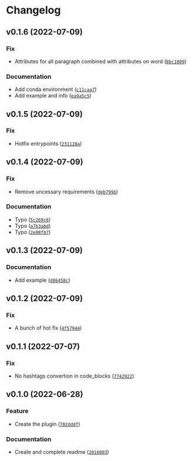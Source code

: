 # Changelog

<!--next-version-placeholder-->

## v0.1.6 (2022-07-09)
### Fix
* Attributes for all paragraph combined with attributes on word ([`8bc1809`](https://github.com/Mara-Li/mkdocs-custom-tags-attributes/commit/8bc1809ae8b84f3f82067e7a59b9e656ca7bb95f))

### Documentation
* Add conda environment ([`c11caa7`](https://github.com/Mara-Li/mkdocs-custom-tags-attributes/commit/c11caa7c4070e6b0e9d375c07aa7f09ba99d08fc))
* Add example and info ([`ea9a5c5`](https://github.com/Mara-Li/mkdocs-custom-tags-attributes/commit/ea9a5c5a7c934dfd6ca38efa768b7bf35f26b97c))

## v0.1.5 (2022-07-09)
### Fix
* Hotfix entrypoints ([`231128a`](https://github.com/Mara-Li/mkdocs-custom-tags-attributes/commit/231128af78afdc14c085ade7334264d8b8bad18f))

## v0.1.4 (2022-07-09)
### Fix
* Remove uncessary requirements ([`deb799b`](https://github.com/Mara-Li/mkdocs-custom-tags-attributes/commit/deb799b0730481b8bd43fb5fe5f1a7b985f48e08))

### Documentation
* Typo ([`5c269c6`](https://github.com/Mara-Li/mkdocs-custom-tags-attributes/commit/5c269c69edcffc06c11d1a63ef865b5383e95e52))
* Typo ([`a7b3abd`](https://github.com/Mara-Li/mkdocs-custom-tags-attributes/commit/a7b3abdac045895dc845eca470410963b5aae17e))
* Typo ([`2e08fb7`](https://github.com/Mara-Li/mkdocs-custom-tags-attributes/commit/2e08fb702b187e4256fa93004290bd1851258160))

## v0.1.3 (2022-07-09)
### Documentation
* Add example ([`d86458c`](https://github.com/Mara-Li/mkdocs-custom-tags-attributes/commit/d86458c3bac2824d13d2f6bc9541221448b97d88))

## v0.1.2 (2022-07-09)
### Fix
* A bunch of hot fix ([`4f57944`](https://github.com/Mara-Li/mkdocs-custom-tags-attributes/commit/4f57944d3e08e90d823c8237f861743d4c90c9be))

## v0.1.1 (2022-07-07)
### Fix
* No hashtags convertion in code_blocks ([`7742922`](https://github.com/Mara-Li/mkdocs-custom-tags-attributes/commit/7742922f8c85208907c306337cb7b8fb245b0d79))

## v0.1.0 (2022-06-28)
### Feature
* Create the plugin ([`702dddf`](https://github.com/Mara-Li/mkdocs-custom-tags-attributes/commit/702dddf8490bfd82fe8cdd8b77ce65ea46373a0c))

### Documentation
* Create and complete readme ([`2016003`](https://github.com/Mara-Li/mkdocs-custom-tags-attributes/commit/2016003eb8c319be2cb419dd4e762c66ddf8ec74))
